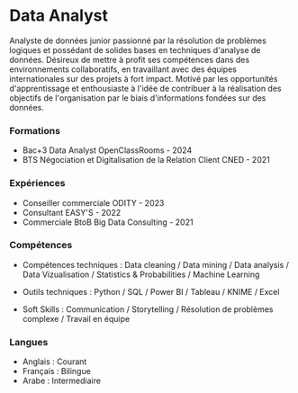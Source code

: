 # Data Analyst

Analyste de données junior passionné par la résolution de problèmes logiques et possédant de solides bases en techniques d'analyse de données. Désireux de mettre à profit ses compétences dans des environnements collaboratifs, en travaillant avec des équipes internationales sur des projets à fort impact. Motivé par les opportunités d'apprentissage et enthousiaste à l'idée de contribuer à la réalisation des objectifs de l'organisation par le biais d'informations fondées sur des données.


### Formations

  - Bac+3 Data Analyst
    OpenClassRooms - 2024
  - BTS Négociation et Digitalisation de la Relation Client
    CNED - 2021

### Expériences

  - Conseiller commerciale
    ODITY - 2023
  - Consultant
    EASY'S - 2022
  - Commerciale BtoB
    Big Data Consulting - 2021

### Compétences

  - Compétences techniques :
    Data cleaning / Data mining / Data analysis / Data Vizualisation / Statistics & Probabilities / Machine Learning

  - Outils techniques : 
    Python / SQL / Power BI / Tableau / KNIME / Excel

  - Soft Skills :
    Communication / Storytelling / Résolution de problèmes complexe / Travail en équipe

### Langues

  - Anglais : Courant
  - Français : Bilingue
  - Arabe : Intermediaire 
    
